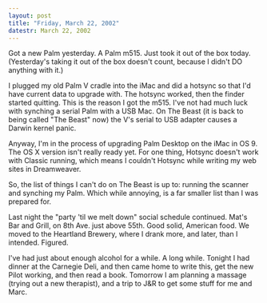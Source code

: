 ```yaml
---
layout: post
title: "Friday, March 22, 2002"
datestr: March 22, 2002
---
```


Got a new Palm yesterday. A Palm m515. Just took it out of the box today. (Yesterday's
taking it out of the box doesn't count, because I didn't DO anything with it.)

I plugged my old Palm V cradle into the iMac and did a hotsync so that I'd
have current data to upgrade with. The hotsync worked, then the finder started
quitting. This is the reason I got the m515. I've not had much luck with synching
a serial Palm with a USB Mac. On The Beast (it is back to being called "The
Beast" now) the V's serial to USB adapter causes a Darwin kernel panic.

Anyway, I'm in the process of upgrading Palm Desktop on the iMac in OS 9. The
OS X version isn't really ready yet. For one thing, Hotsync doesn't work with
Classic running, which means I couldn't Hotsync while writing my web sites in
Dreamweaver.

So, the list of things I can't do on The Beast is up to: running the scanner
and synching my Palm. Which while annoying, is a far smaller list than I was
prepared for.

Last night the "party 'til we melt down" social schedule continued.
Mat's Bar and Grill, on 8th Ave. just above 55th. Good solid, American food.
We moved to the Heartland Brewery, where I drank more, and later, than I intended.
Figured. 

I've had just about enough alcohol for a while. A long while. Tonight I had
dinner at the Carnegie Deli, and then came home to write this, get the new Pilot
working, and then read a book. Tomorrow I am planning a massage (trying out
a new therapist), and a trip to J&amp;R to get some stuff for me and Marc.

